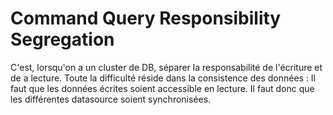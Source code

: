 # Command Query Responsibility Segregation

C'est, lorsqu'on a un cluster de DB, séparer la responsabilité de l'écriture et de a lecture.
Toute la difficulté réside dans la consistence des données : 
Il faut que les données écrites soient accessible en lecture. Il faut donc que les différentes datasource soient synchronisées.